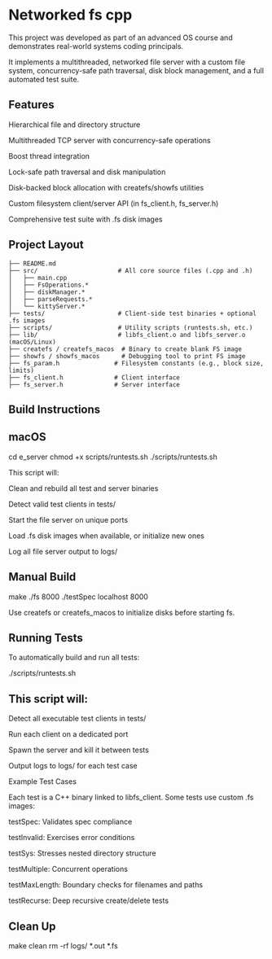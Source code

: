 # Networked fs cpp
This project was developed as part of an advanced OS course and demonstrates real-world systems coding principals.

It implements a multithreaded, networked file server with a custom file system, concurrency-safe path traversal, disk block management, and a full automated test suite.


## Features

Hierarchical file and directory structure

Multithreaded TCP server with concurrency-safe operations

Boost thread integration

Lock-safe path traversal and disk manipulation

Disk-backed block allocation with createfs/showfs utilities

Custom filesystem client/server API (in fs_client.h, fs_server.h)

Comprehensive test suite with .fs disk images

## Project Layout


```├── Makefile                  # Platform-aware build system
├── README.md
├── src/                      # All core source files (.cpp and .h)
│   ├── main.cpp
│   ├── FsOperations.*
│   ├── diskManager.*
│   ├── parseRequests.*
│   └── kittyServer.*
├── tests/                    # Client-side test binaries + optional .fs images
├── scripts/                  # Utility scripts (runtests.sh, etc.)
├── lib/                      # libfs_client.o and libfs_server.o (macOS/Linux)
├── createfs / createfs_macos  # Binary to create blank FS image
├── showfs / showfs_macos      # Debugging tool to print FS image
├── fs_param.h               # Filesystem constants (e.g., block size, limits)
├── fs_client.h              # Client interface
├── fs_server.h              # Server interface
```

## Build Instructions

## macOS

cd e_server
chmod +x scripts/runtests.sh
./scripts/runtests.sh

This script will:

Clean and rebuild all test and server binaries

Detect valid test clients in tests/

Start the file server on unique ports

Load .fs disk images when available, or initialize new ones

Log all file server output to logs/

## Manual Build

make
./fs 8000
./testSpec localhost 8000

Use createfs or createfs_macos to initialize disks before starting fs.

## Running Tests

To automatically build and run all tests:

./scripts/runtests.sh

## This script will:

Detect all executable test clients in tests/

Run each client on a dedicated port

Spawn the server and kill it between tests

Output logs to logs/ for each test case

Example Test Cases

Each test is a C++ binary linked to libfs_client. Some tests use custom .fs images:

testSpec: Validates spec compliance

testInvalid: Exercises error conditions

testSys: Stresses nested directory structure

testMultiple: Concurrent operations

testMaxLength: Boundary checks for filenames and paths

testRecurse: Deep recursive create/delete tests

## Clean Up

make clean
rm -rf logs/ *.out *.fs


